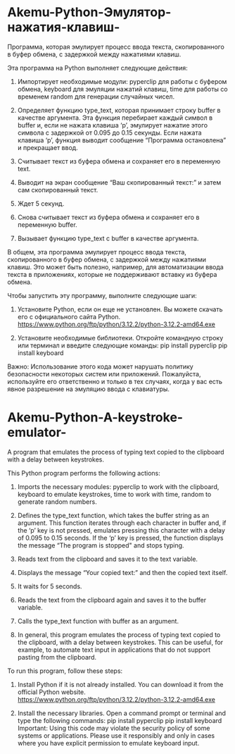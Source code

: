# Akemu-Python-Эмулятор-нажатия-клавиш-
Программа, которая эмулирует процесс ввода текста, скопированного в буфер обмена, с задержкой между нажатиями клавиш.

Эта программа на Python выполняет следующие действия:
1) Импортирует необходимые модули:
  pyperclip для работы с буфером обмена,
  keyboard для эмуляции нажатий клавиш,
  time для работы со временем
  random для генерации случайных чисел.

2) Определяет функцию type_text, которая принимает строку buffer в качестве аргумента. Эта функция перебирает каждый символ в buffer и, если не нажата клавиша ‘p’, эмулирует нажатие этого символа с задержкой от 0.095 до 0.15 секунды. Если нажата клавиша ‘p’, функция выводит сообщение “Программа остановлена” и прекращает ввод.

3) Считывает текст из буфера обмена и сохраняет его в переменную text.

4) Выводит на экран сообщение “Ваш скопированный текст:” и затем сам скопированный текст.

5) Ждет 5 секунд.

6) Снова считывает текст из буфера обмена и сохраняет его в переменную buffer.

7) Вызывает функцию type_text с buffer в качестве аргумента.

В общем, эта программа эмулирует процесс ввода текста, скопированного в буфер обмена, с задержкой между нажатиями клавиш. Это может быть полезно, например, для автоматизации ввода текста в приложениях, которые не поддерживают вставку из буфера обмена.

Чтобы запустить эту программу, выполните следующие шаги:

1) Установите Python, если он еще не установлен. Вы можете скачать его с официального сайта Python.
	https://www.python.org/ftp/python/3.12.2/python-3.12.2-amd64.exe

2) Установите необходимые библиотеки. Откройте командную строку или терминал и введите следующие команды:
   pip install pyperclip
   pip install keyboard

Важно: Использование этого кода может нарушать политику безопасности некоторых систем или приложений. Пожалуйста, используйте его ответственно и только в тех случаях, когда у вас есть явное разрешение на эмуляцию ввода с клавиатуры.
# Akemu-Python-A-keystroke-emulator-
A program that emulates the process of typing text copied to the clipboard with a delay between keystrokes.

This Python program performs the following actions:

1) Imports the necessary modules: pyperclip to work with the clipboard, keyboard to emulate keystrokes, time to work with time, random to generate random numbers.

2) Defines the type_text function, which takes the buffer string as an argument. This function iterates through each character in buffer and, if the ‘p’ key is not pressed, emulates pressing this character with a delay of 0.095 to 0.15 seconds. If the ‘p’ key is pressed, the function displays the message “The program is stopped" and stops typing.

3) Reads text from the clipboard and saves it to the text variable.

4) Displays the message “Your copied text:” and then the copied text itself.

5) It waits for 5 seconds.

6) Reads the text from the clipboard again and saves it to the buffer variable.

7) Calls the type_text function with buffer as an argument.

8) In general, this program emulates the process of typing text copied to the clipboard, with a delay between keystrokes. This can be useful, for example, to automate text input in applications that do not support pasting from the clipboard.

To run this program, follow these steps:

1) Install Python if it is not already installed. You can download it from the official Python website.
   https://www.python.org/ftp/python/3.12.2/python-3.12.2-amd64.exe

3) Install the necessary libraries. Open a command prompt or terminal and type the following commands:
   pip install pyperclip
   pip install keyboard
Important: Using this code may violate the security policy of some systems or applications. Please use it responsibly and only in cases where you have explicit permission to emulate keyboard input.
